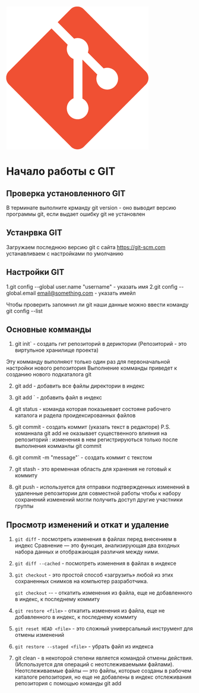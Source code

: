 ![](Git-Icon-1788C.png)
# Начало работы с GIT

## Проверка установленного GIT

В терминате выполните крманду git version - оно выводит версию программы git, если выдает ошибку git не установлен

## Устанрвка GIT

Загружаем последнюю версию git с сайта https://git-scm.com устанавливаем с настройками по умолчанию

## Настройки GIT

1.git config --global user.name "username" - указать имя
 2.git config --global.email email@something.com - указать имейл

Чтобы проверить запомнил ли git наши данные можно ввести команду git config --list

## Основные комманды

 1. git init` - создать гит репозиторий в дериктории (Pепозиторий - это виртульное хранилище проекта) 
 
 Эту комманду выполняют только один раз для первоначальной настройки нового репозитория
Выполнение комманды приведет к созданию нового подкаталога git

2. git add  - добавить все файлы директории в индекс

 3. git add <file>` - добавить файл в индекс

 4. git status - команда которая показыевает состояне рабочего каталога и радела проидексированных файлов 

 5. git commit - создать коммит (указать текст в редакторе) P.S. команнала git add не оказывает существенного влияния на репозиторий : изменения в нем регистрируються только
 после выполнения комманлы git commit 

6. git commit -m "message"` - создать коммит с текстом

7. git stash - это временная область для хранения не готовый к коммиту

8. git push - используется для отправки подтвержденных изменений в удаленные репозитории для совместной работы чтобы к набору сохранений изменений могли получить доступ другие участники группы

## Просмотр изменений и откат и удаление

1. `git diff` - посмотреть изменения в файлах перед внесением в индекс
Сравнение — это функция, анализирующая два входных набора данных и отображающая различия между ними.

2. `git diff --cached` - посмотреть изменения в файлах в индексе

3. `git checkout` - это простой способ «загрузить» любой из этих сохраненных снимков на компьютер разработчика.

   `git checkout` --<file> - откатить изменения из файла, еще не добавленного в индекс, к последнему коммиту
    
4. `git restore <file>` - откатить изменения из файла, еще не добавленного в индекс, к последнему коммиту
5. `git reset HEAD <file>` - это сложный универсальный инструмент для отмены изменений
6. `git restore --staged <file>` - убрать файл из индекса

7. git clean - в некоторой степени является командой отмены действия. (Используется для операций с неотслеживаемыми файлами).  Неотслеживаемые файлы — это файлы, которые созданы в рабочем каталоге репозитория, но еще не добавлены в индекс отслеживания репозитория с помощью команды git add
